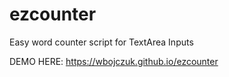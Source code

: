 # ezcounter

Easy word counter script for TextArea Inputs

DEMO HERE: https://wbojczuk.github.io/ezcounter
